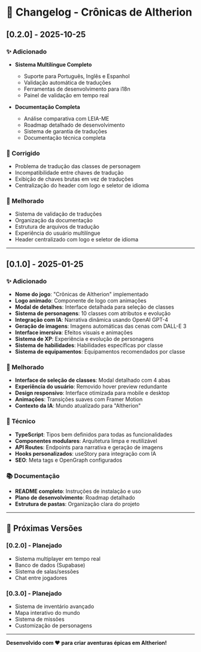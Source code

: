 # 📜 Changelog - Crônicas de Altherion

## [0.2.0] - 2025-10-25

### ✨ Adicionado
- **Sistema Multilíngue Completo**
  - Suporte para Português, Inglês e Espanhol
  - Validação automática de traduções
  - Ferramentas de desenvolvimento para i18n
  - Painel de validação em tempo real

- **Documentação Completa**
  - Análise comparativa com LEIA-ME
  - Roadmap detalhado de desenvolvimento
  - Sistema de garantia de traduções
  - Documentação técnica completa

### 🔧 Corrigido
- Problema de tradução das classes de personagem
- Incompatibilidade entre chaves de tradução
- Exibição de chaves brutas em vez de traduções
- Centralização do header com logo e seletor de idioma

### 🎨 Melhorado
- Sistema de validação de traduções
- Organização da documentação
- Estrutura de arquivos de tradução
- Experiência do usuário multilíngue
- Header centralizado com logo e seletor de idioma

---

## [0.1.0] - 2025-01-25

### ✨ Adicionado
- **Nome do jogo**: "Crônicas de Altherion" implementado
- **Logo animado**: Componente de logo com animações
- **Modal de detalhes**: Interface detalhada para seleção de classes
- **Sistema de personagens**: 10 classes com atributos e evolução
- **Integração com IA**: Narrativa dinâmica usando OpenAI GPT-4
- **Geração de imagens**: Imagens automáticas das cenas com DALL-E 3
- **Interface imersiva**: Efeitos visuais e animações
- **Sistema de XP**: Experiência e evolução de personagens
- **Sistema de habilidades**: Habilidades específicas por classe
- **Sistema de equipamentos**: Equipamentos recomendados por classe

### 🎨 Melhorado
- **Interface de seleção de classes**: Modal detalhado com 4 abas
- **Experiência do usuário**: Removido hover preview redundante
- **Design responsivo**: Interface otimizada para mobile e desktop
- **Animações**: Transições suaves com Framer Motion
- **Contexto da IA**: Mundo atualizado para "Altherion"

### 🔧 Técnico
- **TypeScript**: Tipos bem definidos para todas as funcionalidades
- **Componentes modulares**: Arquitetura limpa e reutilizável
- **API Routes**: Endpoints para narrativa e geração de imagens
- **Hooks personalizados**: useStory para integração com IA
- **SEO**: Meta tags e OpenGraph configurados

### 📚 Documentação
- **README completo**: Instruções de instalação e uso
- **Plano de desenvolvimento**: Roadmap detalhado
- **Estrutura de pastas**: Organização clara do projeto

---

## 🚀 Próximas Versões

### [0.2.0] - Planejado
- Sistema multiplayer em tempo real
- Banco de dados (Supabase)
- Sistema de salas/sessões
- Chat entre jogadores

### [0.3.0] - Planejado
- Sistema de inventário avançado
- Mapa interativo do mundo
- Sistema de missões
- Customização de personagens

---

**Desenvolvido com ❤️ para criar aventuras épicas em Altherion!**
